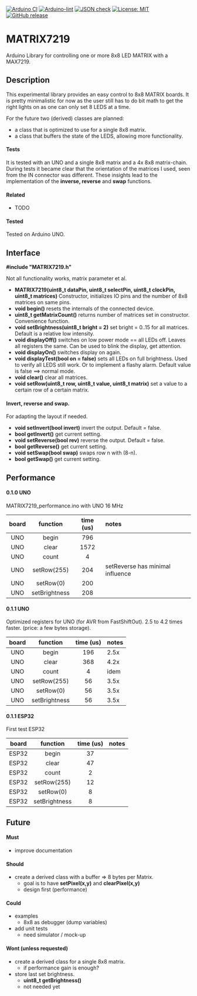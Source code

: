 
[![Arduino CI](https://github.com/RobTillaart/MATRIX7219/workflows/Arduino%20CI/badge.svg)](https://github.com/marketplace/actions/arduino_ci)
[![Arduino-lint](https://github.com/RobTillaart/MATRIX7219/actions/workflows/arduino-lint.yml/badge.svg)](https://github.com/RobTillaart/MATRIX7219/actions/workflows/arduino-lint.yml)
[![JSON check](https://github.com/RobTillaart/MATRIX7219/actions/workflows/jsoncheck.yml/badge.svg)](https://github.com/RobTillaart/MATRIX7219/actions/workflows/jsoncheck.yml)
[![License: MIT](https://img.shields.io/badge/license-MIT-green.svg)](https://github.com/RobTillaart/MATRIX7219/blob/master/LICENSE)
[![GitHub release](https://img.shields.io/github/release/RobTillaart/MATRIX7219.svg?maxAge=3600)](https://github.com/RobTillaart/MATRIX7219/releases)


# MATRIX7219

Arduino Library for controlling one or more 8x8 LED MATRIX with a MAX7219.


## Description

This experimental library provides an easy control to 8x8 MATRIX boards.
It is pretty minimalistic for now as the user still has to do bit math 
to get the right lights on as one can only set 8 LEDS at a time.

For the future two (derived) classes are planned: 
- a class that is optimized to use for a single 8x8 matrix.
- a class that buffers the state of the LEDS, allowing more functionality.


#### Tests

It is tested with an UNO and a single 8x8 matrix and a 4x 8x8 matrix-chain.
During tests it became clear that the orientation of the matrices I used, 
seen from the IN connector was different. These insights lead to the 
implementation of the **inverse, reverse** and **swap** functions.


#### Related

- TODO


#### Tested

Tested on Arduino UNO.


## Interface

**\#include "MATRIX7219.h"**

Not all functionality works, matrix parameter et al.

- **MATRIX7219(uint8_t dataPin, uint8_t selectPin, uint8_t clockPin, uint8_t matrices)** 
Constructor, initializes IO pins and the number of 8x8 matrices on same pins.
- **void begin()** resets the internals of the connected device.
- **uint8_t  getMatrixCount()** returns number of matrices set in constructor.
Convenience function.
- **void setBrightness(uint8_t bright = 2)** set bright = 0..15 for all matrices. 
Default is a relative low intensity.
- **void displayOff()** switches on low power mode == all LEDs off.
Leaves all registers the same. 
Can be used to blink the display, get attention.
- **void displayOn()** switches display on again.  
- **void displayTest(bool on = false)** sets all LEDs on full brightness.
Used to verify all LEDS still work. 
Or to implement a flashy alarm.
Default value is false ==> normal mode.
- **void clear()** clear all matrices.
- **void setRow(uint8_t row, uint8_t value, uint8_t matrix)** set a value to a certain row of a certain matrix.


#### Invert, reverse and swap.

For adapting the layout if needed.

- **void setInvert(bool invert)** invert the output. Default = false.
- **bool getInvert()** get current setting.
- **void setReverse(bool rev)** reverse the output. Default = false.
- **bool getReverse()** get current setting.
- **void setSwap(bool swap)** swaps row n with (8-n).
- **bool getSwap()** get current setting.


## Performance 

#### 0.1.0 UNO

MATRIX7219_performance.ino with UNO 16 MHz

|  board  |  function     |  time (us)  |  notes  |
|:-------:|:-------------:|:-----------:|:--------|
|   UNO   | begin         |     796     |
|   UNO   | clear         |    1572     |
|   UNO   | count         |       4     |
|   UNO   | setRow(255)   |     204     | setReverse has minimal influence
|   UNO   | setRow(0)     |     200     |
|   UNO   | setBrightness |     208     |

#### 0.1.1 UNO

Optimized registers for UNO  (for AVR from FastShiftOut).
2.5 to 4.2 times faster. (price: a few bytes storage).


|  board  |  function     |  time (us)  |  notes  |
|:-------:|:-------------:|:-----------:|:--------|
|   UNO   | begin         |     196     |  2.5x
|   UNO   | clear         |     368     |  4.2x
|   UNO   | count         |       4     |  idem
|   UNO   | setRow(255)   |      56     |  3.5x
|   UNO   | setRow(0)     |      56     |  3.5x
|   UNO   | setBrightness |      56     |  3.5x

#### 0.1.1 ESP32

First test ESP32

|  board  |  function     |  time (us)  |  notes  |
|:-------:|:-------------:|:-----------:|:--------|
|  ESP32  | begin         |      37     |
|  ESP32  | clear         |      47     |
|  ESP32  | count         |       2     |
|  ESP32  | setRow(255)   |      12     |
|  ESP32  | setRow(0)     |       8     |
|  ESP32  | setBrightness |       8     |

## Future

#### Must

- improve documentation

#### Should

- create a derived class with a buffer => 8 bytes per Matrix.
  - goal is to have **setPixel(x,y)** and **clearPixel(x,y)**
  - design first (performance)

#### Could

- examples
  - 8x8 as debugger (dump variables)
- add unit tests
  - need simulator / mock-up

#### Wont (unless requested)

- create a derived class for a single 8x8 matrix.
  - if performance gain is enough?
- store last set brightness.
  - **uint8_t getBrightness()**
  - not needed yet

